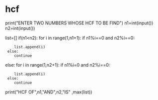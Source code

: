 # hcf
print("ENTER TWO NUMBERS WHOSE HCF TO BE FIND")
n1=int(input())
n2=int(input())

list=[]
if(n1<n2):
   for i in range(1,n1+1):
     if n1%i==0 and n2%i==0:
        
        list.append(i)
     else:
        continue

else:
   for i in range(1,n2+1):
     if n1%i=0 and n2%i==0:
        
        list.append(i)
     else:
        continue
print("HCF OF",n1,"AND",n2,"IS" ,max(list))

